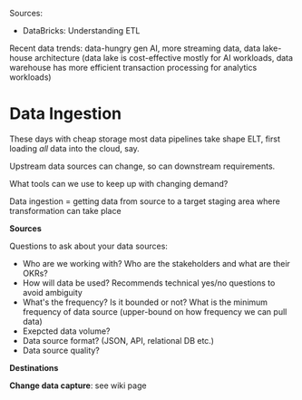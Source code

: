 Sources:

- DataBricks: Understanding ETL

Recent data trends: data-hungry gen AI, more streaming data, data lake-house architecture (data lake is cost-effective mostly for AI workloads, data warehouse has more efficient transaction processing for analytics workloads)



# Data Ingestion

These days with cheap storage most data pipelines take shape ELT, first loading *all* data into the cloud, say.

Upstream data sources can change, so can downstream requirements.

What tools can we use to keep up with changing demand?

Data ingestion = getting data from source to a target staging area where transformation can take place

**Sources**

Questions to ask about your data sources:

- Who are we working with? Who are the stakeholders and what are their OKRs?
- How will data be used? Recommends technical yes/no questions to avoid ambiguity
- What's the frequency? Is it bounded or not? What is the minimum frequency of data source (upper-bound on how frequency we can pull data)
- Exepcted data volume?
- Data source format? (JSON, API, relational DB etc.)
- Data source quality?

**Destinations**





**Change data capture**: see wiki page





